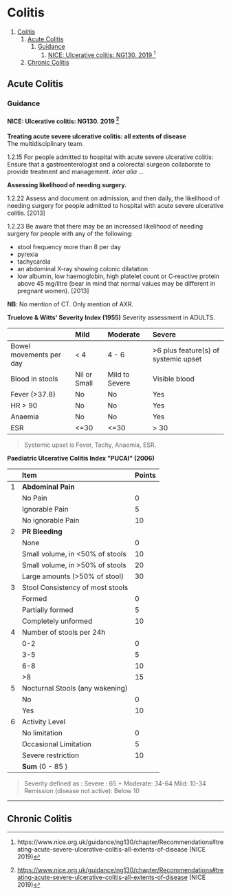 # Colitis 

1. [Colitis](#colitis)
	1. [Acute Colitis](#acute-colitis)
		1. [Guidance](#guidance)
			1. [NICE: Ulcerative colitis: NG130. 2019 [^1]](#nice-ulcerative-colitis-ng130-2019-1)
	2. [Chronic Colitis](#chronic-colitis)

## Acute Colitis 

### Guidance 

#### NICE: Ulcerative colitis: NG130. 2019 [^1]

**Treating acute severe ulcerative colitis: all extents of disease**  
The multidisciplinary team. 

1.2.15 For people admitted to hospital with acute severe ulcerative colitis: 
	Ensure that a gastroenterologist and a colorectal surgeon collaborate to provide treatment and management.
*inter alia* 
... 

**Assessing likelihood of needing surgery.**

1.2.22 Assess and document on admission, and then daily, the likelihood of needing surgery for people admitted to hospital with acute severe ulcerative colitis. [2013]  

1.2.23 Be aware that there may be an increased likelihood of needing surgery for people with any of the following:  
-	stool frequency more than 8 per day
-	pyrexia
-	tachycardia
-	an abdominal X‑ray showing colonic dilatation
-	low albumin, low haemoglobin, high platelet count or C‑reactive protein above 45 mg/litre (bear in mind that normal values may be different in pregnant women). [2013]

**NB**: No mention of CT. Only mention of AXR. 

**Truelove & Witts' Severity Index (1955)**
Severity assessment in ADULTS. 

| | Mild | Moderate | Severe |
|:---|:---|:---|:---|
| Bowel movements per day | < 4 | 4 - 6 | >6 plus feature(s) of systemic upset | 
Blood in stools | Nil or Small | Mild to Severe | Visible blood | 
Fever (>37.8) | No | No | Yes |
HR > 90 | No | No | Yes 
Anaemia | No | No | Yes 
ESR | <=30 | <=30 | > 30 
> Systemic upset is Fever, Tachy, Anaemia, ESR.

**Paediatric Ulcerative Colitis Index "PUCAI" (2006)**

| | Item | Points | 
|:---|:---|:---| 
| 1 | **Abdominal Pain** | | 
| | No Pain | 0 |
| | Ignorable Pain | 5 | 
| | No ignorable Pain | 10 |
| 2 | **PR Bleeding** | | 
| | None | 0 | 
| | Small volume, in <50% of stools | 10 | 
| | Small volume, in >50% of stools | 20 |
| | Large amounts (>50% of stool) | 30 | 
| 3 | Stool Consistency of most stools | | 
| | Formed | 0 | 
| | Partially formed | 5 | 
| | Completely unformed | 10 | 
| 4 | Number of stools per 24h | | 
| | 0-2 | 0 |
| | 3-5 | 5 | 
| | 6-8 | 10 | 
| | >8 | 15 | 
| 5 | Nocturnal Stools (any wakening) | 
| | No | 0 | 
| | Yes | 10 | 
| 6 | Activity Level | | 
| | No limitation | 0 | 
| | Occasional Limitation | 5 | 
| | Severe restriction | 10 | 
| | **Sum** (0 - 85 ) | | 

> Severity defined as :
> Severe : 65 +
> Moderate: 34-64
> Mild: 10-34
> Remission (disease not active): Below 10 



--- 

## Chronic Colitis 

[^1]: https://www.nice.org.uk/guidance/ng130/chapter/Recommendations#treating-acute-severe-ulcerative-colitis-all-extents-of-disease (NICE 2019)

